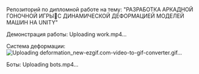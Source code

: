 Репозиторий по дипломной работе на тему: "РАЗРАБОТКА АРКАДНОЙ ГОНОЧНОЙ ИГРЫС ДИНАМИЧЕСКОЙ ДЕФОРМАЦИЕЙ МОДЕЛЕЙ
МАШИН НА UNITY"

Демонстрация работы: 
Uploading work.mp4…



Система деформации:
![Uploading deformation_new-ezgif.com-video-to-gif-converter.gif…]()


Боты:
Uploading bots.mp4…


